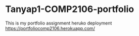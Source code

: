 # Tanyap1-COMP2106-portfolio

This is my portfolio assignment 
heruko deployment https://portfoliocomp2106.herokuapp.com/
